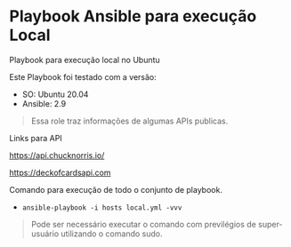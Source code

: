 # Playbook Ansible para execução Local
Playbook para execução local no Ubuntu

Este Playbook foi testado com a versão:
- SO: Ubuntu 20.04
- Ansible: 2.9

> Essa role traz informações de algumas APIs publicas.

Links para API

https://api.chucknorris.io/

https://deckofcardsapi.com


Comando para execução de todo o conjunto de playbook.

- `ansible-playbook -i hosts local.yml -vvv`
> Pode ser necessário executar o comando com previlégios de super-usuário utilizando o comando sudo.